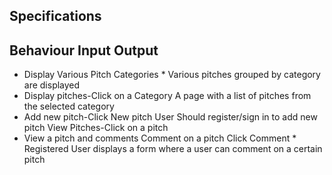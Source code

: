 Specifications
----
Behaviour	Input	Output
----------
 * Display Various Pitch Categories	* Various pitches grouped by category are displayed
* Display pitches-Click on a Category	A page with a list of pitches from the selected category
* Add new pitch-Click New pitch	User Should register/sign in to add new pitch
View Pitches-Click on a pitch	
* View a pitch and comments
Comment on a pitch	Click Comment	* Registered User displays a form where a user can comment on a certain pitch